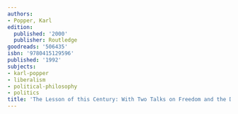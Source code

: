 ```yaml
---
authors:
- Popper, Karl
edition:
  published: '2000'
  publisher: Routledge
goodreads: '506435'
isbn: '9780415129596'
published: '1992'
subjects:
- karl-popper
- liberalism
- political-philosophy
- politics
title: 'The Lesson of this Century: With Two Talks on Freedom and the Democratic State'
---
```


